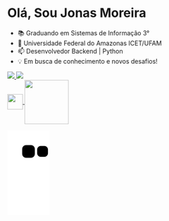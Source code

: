 # Olá, Sou Jonas Moreira

- 📚 Graduando em Sistemas de Informação 3°
- 🌱 Universidade Federal do Amazonas ICET/UFAM
- 📫 Desenvolvedor Backend | Python 
- 💡 Em busca de conhecimento e novos desafios!

  
<div>
  <align = "centro">
  <a href="https://github.com/JonasMoreira5">
  <img height="180em" src="https://github-readme-stats.vercel.app/api?username=JonasMoreira5&show_icons=true&theme=dark&include_all_commits=true&count_private=true"/>
  <img height="180em" src="https://github-readme-stats.vercel.app/api/top-langs/?username=JonasMoreira5&layout=compact&langs_count=7&theme=black"/>

</div>  
    <link rel="stylesheet" href="https://cdn.jsdelivr.net/gh/devicons/devicon@master/devicon.min.css">
     <img align="center" height="35" width="35" src="https://icongr.am/devicon/c-original.svg?size=148&color=currentColor">
     <img align="center" height="100" width="100" src="https://icongr.am/devicon/python-original-wordmark.svg?size=148&color=currentColor">
    
<div>

  ![ Animação de cobra ](https://github.com/rafaballerini/rafaballerini/blob/output/github-contribution-grid-snake.svg)

</div>
